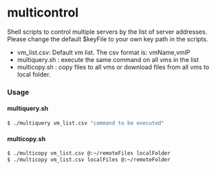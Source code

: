 # multicontrol
Shell scripts to control multiple servers by the list of server addresses.
Please change the default $keyFile to your own key path in the scripts.

  - vm\_list.csv: Default vm list. The csv format is: vmName,vmIP
  - multiquery.sh : execute the same command on all vms in the list
  - multicopy.sh : copy files to all vms or download files from all vms to local folder.

### Usage
#### multiquery.sh
```sh
$ ./multiquery vm_list.csv "command to be executed"
```

#### multicopy.sh
```sh
$ ./multicopy vm_list.csv @:~/remoteFiles localFolder
$ ./multicopy vm_list.csv localFiles @:~/remoteFolder
```
